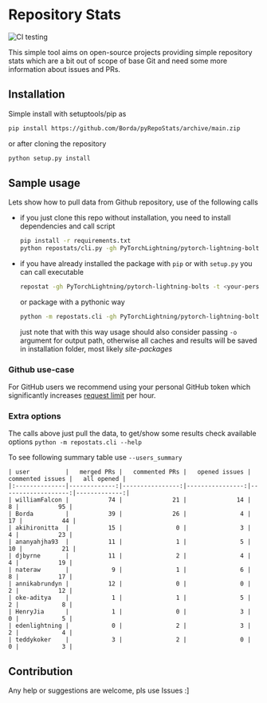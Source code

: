 # Repository Stats

![CI testing](https://github.com/Borda/pyRepoStats/workflows/CI%20testing/badge.svg?event=push)

This simple tool aims on open-source projects providing simple repository stats which are a bit out of scope of base Git and need some more information about issues and PRs.

## Installation

Simple install with setuptools/pip as 
```bash
pip install https://github.com/Borda/pyRepoStats/archive/main.zip
```
or after cloning the repository
```bash
python setup.py install
```

## Sample usage

Lets show how to pull data from Github repository, use of the following calls
* if you just clone this repo without installation, you need to install dependencies and call script
    ```bash
    pip install -r requirements.txt
    python repostats/cli.py -gh PyTorchLightning/pytorch-lightning-bolts -t <your-personal-token>
    ```
* if you have already installed the package with `pip` or with `setup.py` you can call executable
    ```bash
    repostat -gh PyTorchLightning/pytorch-lightning-bolts -t <your-personal-token>
    ```
  or package with a pythonic way
    ```bash
    python -m repostats.cli -gh PyTorchLightning/pytorch-lightning-bolts
    ```
  just note that with this way usage should also consider passing `-o` argument for output path, otherwise all caches and results will be saved in installation folder, most likely _site-packages_

### Github use-case

For GitHub users we recommend using your personal GitHub token which significantly increases [request limit](https://developer.github.com/v3/#rate-limiting) per hour.

### Extra options

The calls above just pull the data, to get/show some results check available options `python -m repostats.cli --help`

To see following summary table use `--users_summary`
```
| user          |   merged PRs |   commented PRs |   opened issues |   commented issues |   all opened |
|:--------------|-------------:|----------------:|----------------:|-------------------:|-------------:|
| williamFalcon |           74 |              21 |              14 |                  8 |           95 |
| Borda         |           39 |              26 |               4 |                 17 |           44 |
| akihironitta  |           15 |               0 |               3 |                  4 |           23 |
| ananyahjha93  |           11 |               1 |               5 |                 10 |           21 |
| djbyrne       |           11 |               2 |               4 |                  4 |           19 |
| nateraw       |            9 |               1 |               6 |                  8 |           17 |
| annikabrundyn |           12 |               0 |               0 |                  2 |           12 |
| oke-aditya    |            1 |               1 |               5 |                  2 |            8 |
| HenryJia      |            1 |               0 |               3 |                  0 |            5 |
| edenlightning |            0 |               2 |               3 |                  2 |            4 |
| teddykoker    |            3 |               2 |               0 |                  0 |            3 |
```

## Contribution

Any help or suggestions are welcome, pls use Issues :]

